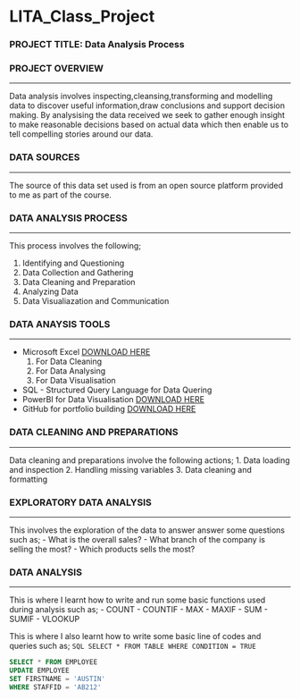 # LITA_Class_Project

### PROJECT TITLE: Data Analysis Process

### PROJECT OVERVIEW
---
Data analysis involves inspecting,cleansing,transforming and modelling data to discover useful information,draw conclusions and support decision making. By analysising the data received we seek to gather enough insight to make reasonable decisions based on actual data which then enable us to tell compelling stories around our data.

### DATA SOURCES
---
The source of this data set used is from an open source platform provided to me as part of the course.

### DATA ANALYSIS PROCESS
---
This process involves the following;
   1.  Identifying and Questioning
   2.  Data Collection and Gathering
   3.  Data Cleaning and Preparation
   4.  Analyzing Data
   5.  Data Visualiazation and Communication

### DATA ANAYSIS TOOLS 
---
- Microsoft Excel [DOWNLOAD HERE](https://www.microsoft.com)
     1.  For Data Cleaning
     2.  For Data Analysing
     3.  For Data Visualisation
- SQL - Structured Query Language for Data Quering
- PowerBI for Data Visualisation [DOWNLOAD HERE](https://www.microsoft.com/en-us/download/details.aspx?id=58494)
- GitHub for portfolio building  [DOWNLOAD HERE](https://desktop.github.com/download/)

 ### DATA CLEANING AND PREPARATIONS
 ---
  Data cleaning and preparations involve the following actions;
     1.  Data loading and inspection
     2.  Handling missing variables
     3.  Data cleaning and formatting
     
### EXPLORATORY DATA ANALYSIS
---
  This involves the exploration of the data to answer answer some questions such as;
    - What is the overall sales?
    - What branch of the company is selling the most?
    - Which products sells the most?
    
### DATA ANALYSIS
---
  This is where I learnt how to write and run some basic functions used during analysis such as;
    - COUNT
    - COUNTIF
    - MAX
    - MAXIF
    - SUM
    - SUMIF
    - VLOOKUP
      
  This is where I also learnt how to write some basic line of codes and queries such as;
    ``` SQL
    SELECT * FROM TABLE
    WHERE CONDITION = TRUE
    ```

  ``` SQL
  SELECT * FROM EMPLOYEE
  UPDATE EMPLOYEE
  SET FIRSTNAME = 'AUSTIN'
  WHERE STAFFID = 'AB212'
  ```

 

  
